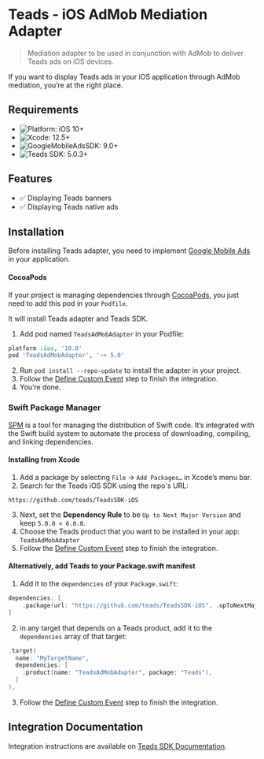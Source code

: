 # Teads - iOS AdMob Mediation Adapter
> Mediation adapter to be used in conjunction with AdMob to deliver Teads ads on iOS devices.

If you want to display Teads ads in your iOS application through AdMob mediation, you’re at the right place.

## Requirements

- ![Platform: iOS 10+](https://img.shields.io/badge/Platform-iOS%2010%2B-blue.svg?style=flat)
- ![Xcode: 12.5+](https://img.shields.io/badge/Xcode-12.5+-blue.svg?style=flat)
- ![GoogleMobileAdsSDK: 9.0+](https://img.shields.io/badge/GoogleMobileAdsSDK-9.0+-blue.svg?style=flat)
- ![Teads SDK: 5.0.3+](https://img.shields.io/badge/Teads%20SDK-5.0.3+-blue.svg?style=flat)

## Features

- ✅  Displaying Teads banners
- ✅  Displaying Teads native ads

## Installation

Before installing Teads adapter, you need to implement [Google Mobile Ads](https://developers.google.com/admob/ios/quick-start) in your application.

#### CocoaPods

If your project is managing dependencies through [CocoaPods](https://cocoapods.org/), you just need to add this pod in your `Podfile`.

It will install Teads adapter and Teads SDK.

1. Add pod named `TeadsAdMobAdapter` in your Podfile:

```ruby
platform :ios, '10.0'
pod 'TeadsAdMobAdapter', '~> 5.0'
```

2. Run `pod install --repo-update` to install the adapter in your project.
3. Follow the [Define Custom Event](https://support.teads.tv/support/solutions/articles/36000314767-inread-google-ad-manager-and-admob-mediation#defining_a_custom_event) step to finish the integration.
4. You’re done.

### Swift Package Manager

[SPM](https://swift.org/package-manager/) is a tool for managing the distribution of Swift code. It’s integrated with the Swift build system to automate the process of downloading, compiling, and linking dependencies.

#### Installing from Xcode

1. Add a package by selecting `File` → `Add Packages…` in Xcode’s menu bar.
2. Search for the Teads iOS SDK using the repo's URL:
```console
https://github.com/teads/TeadsSDK-iOS
```
3. Next, set the **Dependency Rule** to be `Up to Next Major Version` and keep `5.0.0 < 6.0.0`.
4. Choose the Teads product that you want to be installed in your app: `TeadsAdMobAdapter`
5. Follow the [Define Custom Event](https://support.teads.tv/support/solutions/articles/36000314767-inread-google-ad-manager-and-admob-mediation#defining_a_custom_event) step to finish the integration.

#### Alternatively, add Teads to your Package.swift manifest
1. Add it to the `dependencies` of your `Package.swift`:

```swift
dependencies: [
    .package(url: "https://github.com/teads/TeadsSDK-iOS", .upToNextMajor(from: "5.0.0"))
]
```

2. in any target that depends on a Teads product, add it to the `dependencies` array of that target:

```swift
.target(
  name: "MyTargetName",
  dependencies: [
    .product(name: "TeadsAdMobAdapter", package: "Teads"),
  ]
),
```

3. Follow the [Define Custom Event](https://support.teads.tv/support/solutions/articles/36000314767-inread-google-ad-manager-and-admob-mediation#defining_a_custom_event) step to finish the integration.

## Integration Documentation

Integration instructions are available on [Teads SDK Documentation](https://support.teads.tv/support/solutions/articles/36000314767-inread-google-ad-manager-and-admob-mediation).